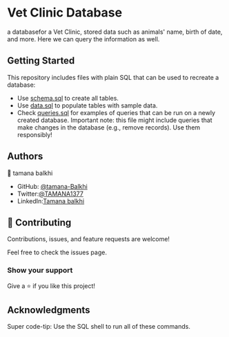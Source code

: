 # Vet Clinic Database
 a databasefor a Vet Clinic, stored data such as animals' name, birth of date, and more. Here we can query the information as well.

## Getting Started
This repository includes files with plain SQL that can be used to recreate a database:

- Use [schema.sql]() to create all tables.
- Use [data.sql]() to populate tables with sample data.
- Check [queries.sql]() for examples of queries that can be run on a newly created database. Important note: this file might include queries that make changes in the database (e.g., remove records). Use them responsibly!

## Authors
👤 tamana balkhi
- GitHub: [@tamana-Balkhi](https://github.com/tamana-Balkhi)
- Twitter:[@TAMANA1377](https://twitter.com/TAMANA1377)
- LinkedIn:[Tamana balkhi](https://www.linkedin.com/in/tamana-balkhi/)

 ## 🤝 Contributing
Contributions, issues, and feature requests are welcome!

Feel free to check the issues page.

 ### Show your support
Give a ⭐️ if you like this project!

 ## Acknowledgments
Super code-tip: Use the SQL shell to run all of these commands.

